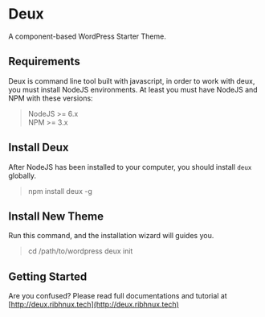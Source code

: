 # Deux
A component-based WordPress Starter Theme.

## Requirements
Deux is command line tool built with javascript, in order to work with deux, you must install NodeJS environments. At least you must have NodeJS and NPM with these versions:

> NodeJS >= 6.x  
> NPM >= 3.x

## Install Deux
After NodeJS has been installed to your computer, you should install ``deux`` globally.

> npm install deux -g

## Install New Theme
Run this command, and the installation wizard will guides you.

> cd /path/to/wordpress
> deux init

## Getting Started
Are you confused? Please read full documentations and tutorial at [http://deux.ribhnux.tech](http://deux.ribhnux.tech)
